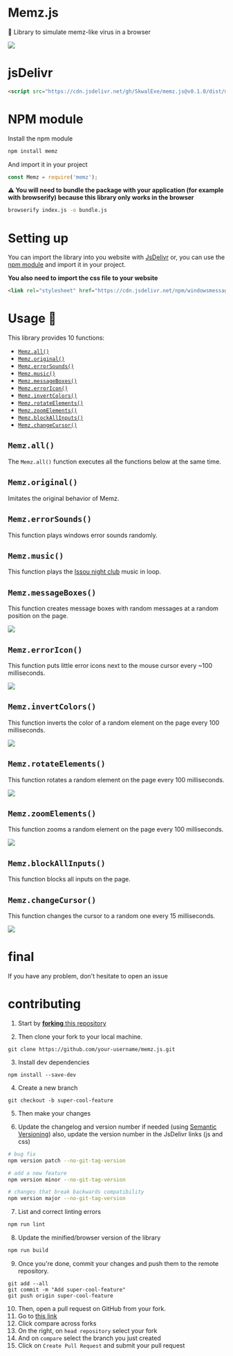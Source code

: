 # Memz.js

👾 Library to simulate memz-like virus in a browser

![](assets/banner.png)

# jsDelivr

```html
<script src="https://cdn.jsdelivr.net/gh/SkwalExe/memz.js@v0.1.0/dist/memz.min.js"></script>
```

# NPM module 

Install the npm module 

```bash
npm install memz
```

And import it in your project 

```js
const Memz = require('memz');
```

**⚠️ You will need to bundle the package with your application (for example with browserify) because this library only works in the browser**

```bash
browserify index.js -o bundle.js
```

# Setting up 

You can import the library into you website with [JsDelivr](#JsDelivr) or, you can use the [npm module](#NPM-module) and import it in your project.

**You also need to import the css file to your website**

```html
<link rel="stylesheet" href="https://cdn.jsdelivr.net/npm/windowsmessagebox@0.4.1/dist/wmsgbox.min.css">
```

# Usage 📝

This library provides 10 functions:

- [`Memz.all()`](#memzall)
- [`Memz.original()`](#memzoriginal)
- [`Memz.errorSounds()`](#memzerrorsounds)
- [`Memz.music()`](#memzmusic)
- [`Memz.messageBoxes()`](#memzmessageboxes)
- [`Memz.errorIcon()`](#memzerroricon)
- [`Memz.invertColors()`](#memzinvertcolors)
- [`Memz.rotateElements()`](#memzrotateelements)
- [`Memz.zoomElements()`](#memzzoomelements)
- [`Memz.blockAllInputs()`](#memzblockallinputs)
- [`Memz.changeCursor()`](#memzchangecursor)

## `Memz.all()`

The `Memz.all()` function executes all the functions below at the same time.

## `Memz.original()`

Imitates the original behavior of Memz.

## `Memz.errorSounds()`

This function plays windows error sounds randomly.

## `Memz.music()`

This function plays the [Issou night club](https://www.youtube.com/watch?v=oXxQX8Tlg9M) music in loop.

## `Memz.messageBoxes()`

This function creates message boxes with random messages at a random position on the page.

![](assets/1.png)

## `Memz.errorIcon()`

This function puts little error icons next to the mouse cursor every ~100 milliseconds.

![](assets/2.png)

## `Memz.invertColors()`

This function inverts the color of a random element on the page every 100 milliseconds.

![](assets/3.gif)

## `Memz.rotateElements()`

This function rotates a random element on the page every 100 milliseconds.

![](assets/4.gif)

## `Memz.zoomElements()`

This function zooms a random element on the page every 100 milliseconds.

![](assets/5.gif)

## `Memz.blockAllInputs()`

This function blocks all inputs on the page.

## `Memz.changeCursor()`

This function changes the cursor to a random one every 15 milliseconds.

![](assets/6.gif)

# final

If you have any problem, don't hesitate to open an issue

# contributing

1. Start by [**forking** this repository](https://github.com/SkwalExe/memz.js/fork)

2. Then clone your fork to your local machine.
  ```git
  git clone https://github.com/your-username/memz.js.git
  ```

3. Install dev dependencies
  ```npm
  npm install --save-dev
   ```

4. Create a new branch
  ```git
  git checkout -b super-cool-feature
  ```

5. Then make your changes

6. Update the changelog and version number if needed (using [Semantic Versioning](https://semver.org)) also, update the version number in the JsDelivr links (js and css) 
  ```bash
  # bug fix
  npm version patch --no-git-tag-version

  # add a new feature 
  npm version minor --no-git-tag-version
  
  # changes that break backwards compatibility
  npm version major --no-git-tag-version
  ```

7. List and correct linting errors
  ```bash
  npm run lint
  ```

8. Update the minified/browser version of the library
  ```bash
  npm run build
  ```

9. Once you're done, commit your changes and push them to the remote repository.
  ```git
  git add --all
  git commit -m "Add super-cool-feature"
  git push origin super-cool-feature
  ```

10. Then, open a pull request on GitHub from your fork.
   1. Go to [this link](https://github.com/SkwalExe/memz.js/compare/)
   2. Click compare across forks
   3. On the right, on `head repository` select your fork
   4. And on `compare` select the branch you just created
   5. Click on `Create Pull Request` and submit your pull request

<a href="https://github.com/SkwalExe#ukraine"><img src="https://raw.githubusercontent.com/SkwalExe/SkwalExe/main/ukraine.jpg" width="100%" height="15px" /></a>
